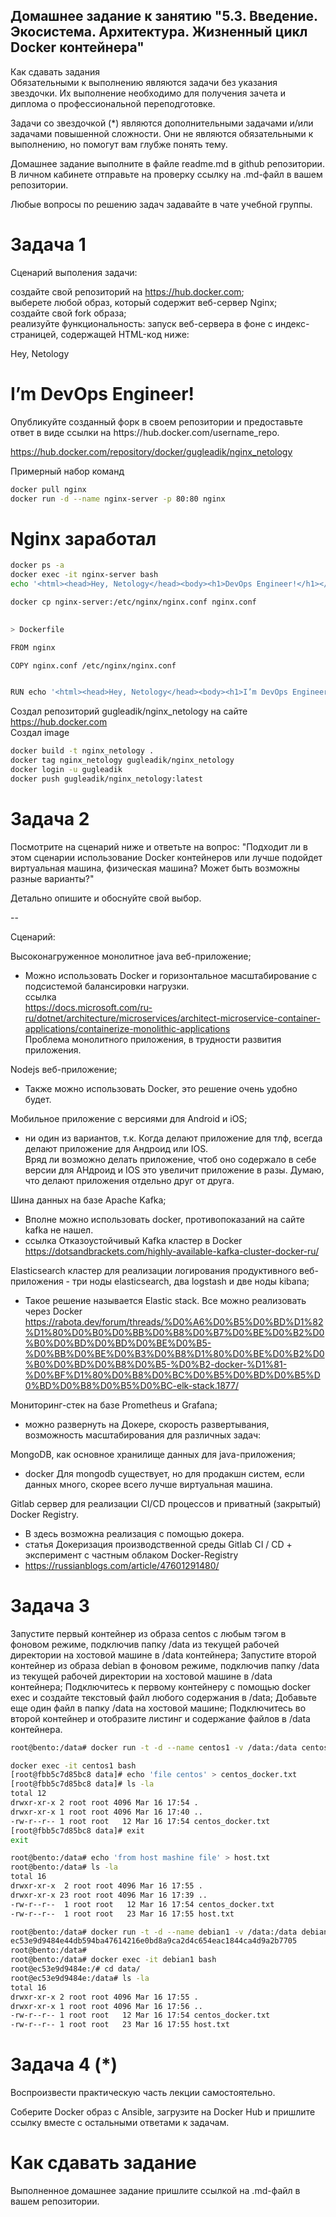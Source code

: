 ## Домашнее задание к занятию "5.3. Введение. Экосистема. Архитектура. Жизненный цикл Docker контейнера"  
Как сдавать задания  
Обязательными к выполнению являются задачи без указания звездочки. Их выполнение необходимо для получения зачета и диплома о профессиональной переподготовке.  

Задачи со звездочкой (*) являются дополнительными задачами и/или задачами повышенной сложности. Они не являются обязательными к выполнению, но помогут вам глубже понять тему.  

Домашнее задание выполните в файле readme.md в github репозитории. В личном кабинете отправьте на проверку ссылку на .md-файл в вашем репозитории.  

Любые вопросы по решению задач задавайте в чате учебной группы.  

# Задача 1  
Сценарий выполения задачи:  

создайте свой репозиторий на https://hub.docker.com;  
выберете любой образ, который содержит веб-сервер Nginx;  
создайте свой fork образа;  
реализуйте функциональность: запуск веб-сервера в фоне с индекс-страницей, содержащей HTML-код ниже:  
<html>  
<head>  
Hey, Netology  
</head>
<body>
<h1>I’m DevOps Engineer!</h1>
</body>
</html>
Опубликуйте созданный форк в своем репозитории и предоставьте ответ в виде ссылки на https://hub.docker.com/username_repo.

https://hub.docker.com/repository/docker/gugleadik/nginx_netology

Примерный набор команд
```bash
docker pull nginx  
docker run -d --name nginx-server -p 80:80 nginx
```
# Nginx заработал  
```bash
docker ps -a  
docker exec -it nginx-server bash  
echo '<html><head>Hey, Netology</head><body><h1>DevOps Engineer!</h1></body></html>' > /usr/share/nginx/html/default.html

docker cp nginx-server:/etc/nginx/nginx.conf nginx.conf

 
> Dockerfile

FROM nginx

COPY nginx.conf /etc/nginx/nginx.conf


RUN echo '<html><head>Hey, Netology</head><body><h1>I’m DevOps Engineer!</h1></body></html>' > /usr/share/nginx/html/default.html

```  
Создал репозиторий gugleadik/nginx_netology на сайте   https://hub.docker.com  
Создал image
```bash
docker build -t nginx_netology .  
docker tag nginx_netology gugleadik/nginx_netology  
docker login -u gugleadik  
docker push gugleadik/nginx_netology:latest  
```
# Задача 2
Посмотрите на сценарий ниже и ответьте на вопрос: "Подходит ли в этом сценарии использование Docker контейнеров или лучше подойдет виртуальная машина, физическая машина? Может быть возможны разные варианты?"

Детально опишите и обоснуйте свой выбор.

--

Сценарий:

Высоконагруженное монолитное java веб-приложение;  
- Можно использовать Docker и горизонтальное масштабирование с подсистемой балансировки нагрузки.  
ссылка  
https://docs.microsoft.com/ru-ru/dotnet/architecture/microservices/architect-microservice-container-applications/containerize-monolithic-applications  
Проблема монолитного приложения, в трудности развития приложения.  

Nodejs веб-приложение;  
 - Также можно использовать Docker, это решение очень удобно будет.  

Мобильное приложение c версиями для Android и iOS;
 - ни один из вариантов, т.к. Когда делают приложение для тлф, всегда делают приложение для Андроид или IOS.  
 Вряд ли возможно делать приложение, чтоб оно содержало в себе версии для АНдроид и IOS это увеличит приложение в разы. Думаю, что делают приложения отдельно друг от друга.  

Шина данных на базе Apache Kafka;  
 - Вполне можно использовать docker, противопоказаний на сайте kafka не нашел.
 - ссылка Отказоустойчивый Kafka кластер в Docker  https://dotsandbrackets.com/highly-available-kafka-cluster-docker-ru/  
 
Elasticsearch кластер для реализации логирования продуктивного веб-приложения - три ноды elasticsearch, два logstash и две ноды kibana;  
 - Такое решение называется Elastic stack.  Все можно реализовать через Docker 
https://rabota.dev/forum/threads/%D0%A6%D0%B5%D0%BD%D1%82%D1%80%D0%B0%D0%BB%D0%B8%D0%B7%D0%BE%D0%B2%D0%B0%D0%BD%D0%BD%D0%BE%D0%B5-%D0%BB%D0%BE%D0%B3%D0%B8%D1%80%D0%BE%D0%B2%D0%B0%D0%BD%D0%B8%D0%B5-%D0%B2-docker-%D1%81-%D0%BF%D1%80%D0%B8%D0%BC%D0%B5%D0%BD%D0%B5%D0%BD%D0%B8%D0%B5%D0%BC-elk-stack.1877/

Мониторинг-стек на базе Prometheus и Grafana;  
- можно развернуть на Докере, скорость развертывания, возможность масштабирования для различных задач: 

MongoDB, как основное хранилище данных для java-приложения;  
 - docker Для mongodb существует, но для продакшн систем, если данных много, скорее всего лучше виртуальная машина. 

Gitlab сервер для реализации CI/CD процессов и приватный (закрытый) Docker Registry.  
  - B здесь возможна реализация с помощью докера. 
  - статья Докеризация производственной среды Gitlab CI / CD + эксперимент с частным облаком Docker-Registry 
  - https://russianblogs.com/article/47601291480/
# Задача 3
Запустите первый контейнер из образа centos c любым тэгом в фоновом режиме, подключив папку /data из текущей рабочей директории на хостовой машине в /data контейнера;
Запустите второй контейнер из образа debian в фоновом режиме, подключив папку /data из текущей рабочей директории на хостовой машине в /data контейнера;
Подключитесь к первому контейнеру с помощью docker exec и создайте текстовый файл любого содержания в /data;
Добавьте еще один файл в папку /data на хостовой машине;
Подключитесь во второй контейнер и отобразите листинг и содержание файлов в /data контейнера.
```bash
root@bento:/data# docker run -t -d --name centos1 -v /data:/data centos

docker exec -it centos1 bash
[root@fbb5c7d85bc8 data]# echo 'file centos' > centos_docker.txt
[root@fbb5c7d85bc8 data]# ls -la
total 12
drwxr-xr-x 2 root root 4096 Mar 16 17:54 .
drwxr-xr-x 1 root root 4096 Mar 16 17:40 ..
-rw-r--r-- 1 root root   12 Mar 16 17:54 centos_docker.txt
[root@fbb5c7d85bc8 data]# exit
exit

root@bento:/data# echo 'from host mashine file' > host.txt
root@bento:/data# ls -la
total 16
drwxr-xr-x  2 root root 4096 Mar 16 17:55 .
drwxr-xr-x 23 root root 4096 Mar 16 17:39 ..
-rw-r--r--  1 root root   12 Mar 16 17:54 centos_docker.txt
-rw-r--r--  1 root root   23 Mar 16 17:55 host.txt

root@bento:/data# docker run -t -d --name debian1 -v /data:/data debian
ec53e9d9484e44db594ba47614216e0bd8a9ca2d4c654eac1844ca4d9a2b7705
root@bento:/data#
root@bento:/data# docker exec -it debian1 bash
root@ec53e9d9484e:/# cd data/
root@ec53e9d9484e:/data# ls -la
total 16
drwxr-xr-x 2 root root 4096 Mar 16 17:55 .
drwxr-xr-x 1 root root 4096 Mar 16 17:56 ..
-rw-r--r-- 1 root root   12 Mar 16 17:54 centos_docker.txt
-rw-r--r-- 1 root root   23 Mar 16 17:55 host.txt
```

# Задача 4 (*)
Воспроизвести практическую часть лекции самостоятельно.

Соберите Docker образ с Ansible, загрузите на Docker Hub и пришлите ссылку вместе с остальными ответами к задачам.

# Как cдавать задание
Выполненное домашнее задание пришлите ссылкой на .md-файл в вашем репозитории.
